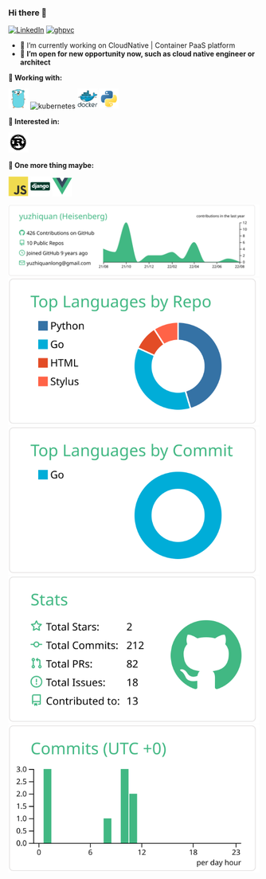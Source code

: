 ### Hi there 👋

[![LinkedIn](https://img.shields.io/badge/LinkedIn-%F0%9F%91%8B-blue.svg)](https://www.linkedin.com/in/zhiquan-yu-7a701b97/)
[![ghpvc](https://komarev.com/ghpvc/?username=yuzhiquan)](https://komarev.com/ghpvc/?username=yuzhiquan)

<!--
**yuzhiquan/yuzhiquan** is a ✨ _special_ ✨ repository because its `README.md` (this file) appears on your GitHub profile.

Here are some ideas to get you started:

- 🔭 I’m currently working on ...
- 🌱 I’m currently learning ...
- 👯 I’m looking to collaborate on ...
- 🤔 I’m looking for help with ...
- 💬 Ask me about ...
- 📫 How to reach me: ...
- 😄 Pronouns: ...
- ⚡ Fun fact: ...
-->
- 🔭 I’m currently working on CloudNative | Container PaaS platform
- 🌱 **I’m open for new opportunity now, such as cloud native engineer or architect**

**🌈 Working with:**

<p align="left">
  <img src="https://raw.githubusercontent.com/devicons/devicon/master/icons/go/go-original.svg" alt="go" width="40" height="40"/>
  <img src="https://www.vectorlogo.zone/logos/kubernetes/kubernetes-icon.svg" alt="kubernetes" width="40" height="40"/>
  <img src="https://raw.githubusercontent.com/devicons/devicon/master/icons/docker/docker-original-wordmark.svg" alt="docker" width="40" height="40"/>
<img src="https://raw.githubusercontent.com/devicons/devicon/master/icons/python/python-original.svg" alt="python" width="40" height="40"/>

</p>

**🌈 Interested in:**
<p align="left">
<img src="https://raw.githubusercontent.com/devicons/devicon/master/icons/rust/rust-plain.svg" alt="rust" width="40" height="40"/>
</p>

**🌈 One more thing maybe:**
<p align="left">
<img src="https://raw.githubusercontent.com/devicons/devicon/master/icons/javascript/javascript-original.svg" alt="javascript" width="40" height="40"/>
<img src="https://raw.githubusercontent.com/devicons/devicon/master/icons/django/django-original.svg" alt="django" width="40" height="40"/>
<img src="https://raw.githubusercontent.com/devicons/devicon/master/icons/vuejs/vuejs-original.svg" alt="vuejs" width="40" height="40"/>
</p>

<!--
<a href="https://github.com/yuzhiquan">
  <img align="center" height="170px" src="https://github-readme-stats.vercel.app/api?username=yuzhiquan&show_icons=true&theme=buefy" />
</a>
<a href="https://github.com/yuzhiquan">
  <img align="center" height="170px" src="https://github-readme-stats.vercel.app/api/top-langs/?username=yuzhiquan&layout=compact&show_icons=true&theme=buefy" />
</a>

<img src="https://github-profile-trophy.vercel.app/?username=yuzhiquan&theme=flat&column=7&margin-w=10" alt="logo" height="160" align="center" />
-->


[![](https://raw.githubusercontent.com/yuzhiquan/summary/master/profile-summary-card-output/vue/0-profile-details.svg)](https://github.com/vn7n24fzkq/github-profile-summary-cards)
[![](https://raw.githubusercontent.com/yuzhiquan/summary/master/profile-summary-card-output/vue/1-repos-per-language.svg)](https://github.com/vn7n24fzkq/github-profile-summary-cards) [![](https://raw.githubusercontent.com/yuzhiquan/summary/master/profile-summary-card-output/vue/2-most-commit-language.svg)](https://github.com/vn7n24fzkq/github-profile-summary-cards)
[![](https://raw.githubusercontent.com/yuzhiquan/summary/master/profile-summary-card-output/vue/3-stats.svg)](https://github.com/vn7n24fzkq/github-profile-summary-cards) [![](https://raw.githubusercontent.com/yuzhiquan/summary/master/profile-summary-card-output/vue/4-productive-time.svg)](https://github.com/vn7n24fzkq/github-profile-summary-cards)




